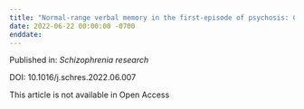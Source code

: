 ```yaml
---
title: "Normal-range verbal memory in the first-episode of psychosis: Clinical and functional outcomes across 24 months and impact of estimated verbal memory decrement."
date: 2022-06-22 00:00:00 -0700
enddate:
---
```


Published in: *Schizophrenia research*

DOI: 10.1016/j.schres.2022.06.007

This article is not available in Open Access


